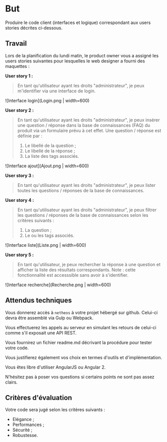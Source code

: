 But
===
Produire le code client (interfaces et logique) correspondant aux users stories décrites ci-dessous. 

Travail
-------
Lors de la planification du lundi matin, le product owner vous a assigné les users stories suivantes pour lesquelles le web designer a fourni des maquettes :

**User story 1 :**
> En tant qu'utilisateur ayant les droits "administrateur", je peux m'identifier via une interface de login.

![Interface login](Login.png | width=600)

**User story 2 :**
> En tant qu'utilisateur ayant les droits "administrateur", je peux insérer une question / réponse dans la base de connaissances (FAQ) du produit via un formulaire prévu à cet effet. Une question / réponse est définie par :
> 1. Le libellé de la question ;
> 0. Le libellé de la réponse ;
> 0. La liste des tags associés.

![Interface ajout](Ajout.png | width=600)

**User story 3 :**
> En tant qu'utilisateur ayant les droits "administrateur", je peux lister toutes les questions / réponses de la base de connaissances.

**User story 4 :**
> En tant qu'utilisateur ayant les droits "administrateur", je peux filtrer les questions / réponses de la base de connaissances selon les critères suivants :
> 1. La question ;
> 0. Le ou les tags associés.

![Interface liste](Liste.png | width=600)

**User story 5 :**
> En tant qu'utilisateur, je peux rechercher la réponse à une question et afficher la liste des résultats correspondants. Note : cette fonctionnalité est accesssible sans avoir à s'identifier.

![Interface recherche](Recherche.png | width=600)

Attendus techniques
-------------------
Vous donnerez accès à `netheos` à votre projet hébergé sur github. Celui-ci devra être assemblé via Gulp ou Webpack.

Vous effectuerez les appels au serveur en simulant les retours de celui-ci comme s'il exposait une API REST.

Vous fournirez un fichier readme.md décrivant la procédure pour tester votre code.

Vous justifierez également vos choix en termes d'outils et d'implémentation.

Vous êtes libre d'utiliser AngularJS ou Angular 2.

N'hésitez pas à poser vos questions si certains points ne sont pas assez clairs.

Critères d'évaluation
-------------------
Votre code sera jugé selon les critères suivants :
- Elégance ;
- Performances ;
- Sécurité ;
- Robustesse.
